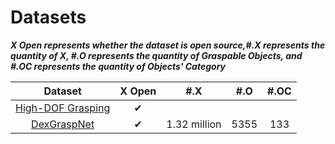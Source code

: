# Datasets

***X  Open represents whether the dataset is open source,#.X represents the quantity of X, #.O represents the quantity of Graspable Objects, and #.OC represents the quantity of Objects' Category***

|                        Dataset                         |  X Open  |     #.X      | #.O  | #.OC |
| :----------------------------------------------------: | :------: | :----------: | :--: | :--: |
|  [High-DOF Grasping](https://gamma.umd.edu/software)   | &#x2714; |              |      |      |
| [DexGraspNet](https://pku-epic.github.io/DexGraspNet/) | &#x2714; | 1.32 million | 5355 | 133  |